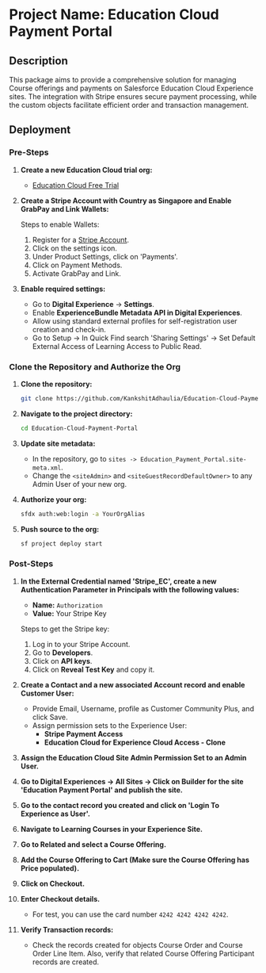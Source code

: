 # Project Name: Education Cloud Payment Portal

## Description
This package aims to provide a comprehensive solution for managing Course offerings and payments on Salesforce Education Cloud Experience sites. The integration with Stripe ensures secure payment processing, while the custom objects facilitate efficient order and transaction management.

## Deployment

### Pre-Steps
1. **Create a new Education Cloud trial org:**
   - [Education Cloud Free Trial](https://developer.salesforce.com/free-trials/comparison/education-cloud)

2. **Create a Stripe Account with Country as Singapore and Enable GrabPay and Link Wallets:**

   Steps to enable Wallets:
   1. Register for a [Stripe Account](https://dashboard.stripe.com/login).
   2. Click on the settings icon.
   3. Under Product Settings, click on 'Payments'.
   4. Click on Payment Methods.
   5. Activate GrabPay and Link.

3. **Enable required settings:**
    - Go to **Digital Experience** -> **Settings**.
    - Enable **ExperienceBundle Metadata API in Digital Experiences**.
    - Allow using standard external profiles for self-registration user creation and check-in.
    - Go to Setup -> In Quick Find search 'Sharing Settings' -> Set Default External Access of Learning Access to Public Read.

### Clone the Repository and Authorize the Org
1. **Clone the repository:**
    ```sh
    git clone https://github.com/KankshitAdhaulia/Education-Cloud-Payment-Portal.git
    ```

2. **Navigate to the project directory:**
    ```sh
    cd Education-Cloud-Payment-Portal
    ```

3. **Update site metadata:**
    - In the repository, go to `sites -> Education_Payment_Portal.site-meta.xml`.
    - Change the `<siteAdmin>` and `<siteGuestRecordDefaultOwner>` to any Admin User of your new org.
   

4. **Authorize your org:**
    ```sh
    sfdx auth:web:login -a YourOrgAlias
    ```

5. **Push source to the org:**
    ```sh
    sf project deploy start
    ```

### Post-Steps
1. **In the External Credential named 'Stripe_EC', create a new Authentication Parameter in Principals with the following values:**
    - **Name:** `Authorization`
    - **Value:** Your Stripe Key

    Steps to get the Stripe key:
    1. Log in to your Stripe Account.
    2. Go to **Developers**.
    3. Click on **API keys**.
    4. Click on **Reveal Test Key** and copy it.

2. **Create a Contact and a new associated Account record and enable Customer User:**
    - Provide Email, Username, profile as Customer Community Plus, and click Save.
    - Assign permission sets to the Experience User:
        - **Stripe Payment Access**
        - **Education Cloud for Experience Cloud Access - Clone**

3. **Assign the Education Cloud Site Admin Permission Set to an Admin User.**

4. **Go to Digital Experiences -> All Sites -> Click on Builder for the site 'Education Payment Portal' and publish the site.**

5. **Go to the contact record you created and click on 'Login To Experience as User'.**

6. **Navigate to Learning Courses in your Experience Site.**

7. **Go to Related and select a Course Offering.**

8. **Add the Course Offering to Cart (Make sure the Course Offering has Price populated).**

9. **Click on Checkout.**

10. **Enter Checkout details.**
    - For test, you can use the card number `4242 4242 4242 4242`.

11. **Verify Transaction records:**
    - Check the records created for objects Course Order and Course Order Line Item. Also, verify that related Course Offering Participant records are created.
